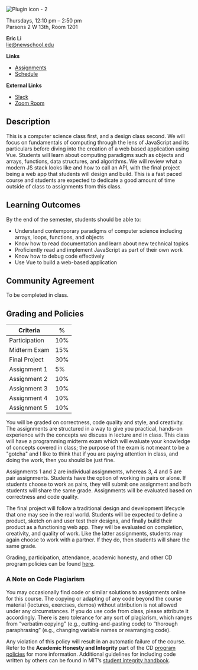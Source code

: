 ![Plugin icon - 2](https://user-images.githubusercontent.com/207651/186977711-6ffcf270-021a-45ab-88ea-476c54c90643.png)

Thursdays, 12:10 pm – 2:50 pm  
Parsons 2 W 13th, Room 1201

**Eric Li**  
lie@newschool.edu

**Links**
- [Assignments](#)
- [Schedule](#)

**External Links**
- [Slack](#)
- [Zoom Room](#)

## Description
This is a computer science class first, and a design class second. We will focus on fundamentals of computing through the lens of JavaScript and its particulars before diving into the creation of a web based application using Vue. Students will learn about computing paradigms such as objects and arrays, functions, data structures, and algorithms. We will review what a modern JS stack looks like and how to call an API, with the final project being a web app that students will design and build. This is a fast paced course and students are expected to dedicate a good amount of time outside of class to assignments from this class.

## Learning Outcomes
By the end of the semester, students should be able to:
- Understand contemporary paradigms of computer science including arrays, loops, functions, and objects
- Know how to read documentation and learn about new technical topics
- Proficiently read and implement JavaScript as part of their own work 
- Know how to debug code effectively
- Use Vue to build a web-based application

## Community Agreement
To be completed in class.

## Grading and Policies

|Criteria|%|
|---|---|
|Participation |10%|
|Midterm Exam  |15%|
|Final Project |30%|
|Assignment 1  |5% |
|Assignment 2  |10%|
|Assignment 3  |10%|
|Assignment 4  |10%|
|Assignment 5  |10%|

You will be graded on correctness, code quality and style, and creativity. The assignments are structured in a way to give you practical, hands-on experience with the concepts we discuss in lecture and in class. This class will have a programming midterm exam which will evaluate your knowledge of concepts covered in class; the purpose of the exam is not meant to be a "gotcha" and I like to think that if you are paying attention in class, and doing the work, then you should be just fine.

Assignments 1 and 2 are individual assignments, whereas 3, 4 and 5 are pair assignments. Students have the option of working in pairs or alone. If students choose to work as pairs, they will submit one assignment and both students will share the same grade. Assignments will be evaluated based on correctness and code quality.

The final project will follow a traditional design and development lifecycle that one may see in the real world. Students will be expected to define a product, sketch on and user test their designs, and finally build their product as a functioning web app. They will be evaluated on completion, creativity, and quality of work. Like the latter assignments, students may again choose to work with a partner. If they do, then students will share the same grade.

Grading, participation, attendance, academic honesty, and other CD program policies can be found [here](https://docs.google.com/document/d/1u358io8doX_SVVMGqIM_oH5V0OIccneYu4Ww-uE55QM/edit).

### A Note on Code Plagiarism
You may occasionally find code or similar solutions to assignments online for this course. The copying or adapting of any code beyond the course material (lectures, exercises, demos) without attribution is not allowed under any circumstances. If you do use code from class, please attribute it accordingly. There is zero tolerance for any sort of plagiarism, which ranges from “verbatim copying” (e.g., cutting-and-pasting code) to “thorough paraphrasing” (e.g., changing variable names or rearranging code). 

Any violation of this policy will result in an automatic failure of the course. Refer to the **Academic Honesty and Integrity** part of the CD [program policies](https://docs.google.com/document/d/1u358io8doX_SVVMGqIM_oH5V0OIccneYu4Ww-uE55QM/edit?usp=sharing) for more information. Additional guidelines for including code written by others can be found in MIT’s [student integrity handbook](https://integrity.mit.edu/handbook/writing-code).

